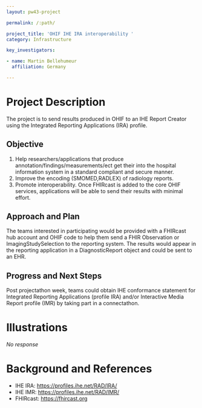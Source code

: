 ```yaml
---
layout: pw43-project

permalink: /:path/

project_title: 'OHIF IHE IRA interoperability '
category: Infrastructure

key_investigators:

- name: Martin Bellehumeur
  affiliation: Germany

---
```


# Project Description

<!-- Add a short paragraph describing the project. -->


The project is to send results produced in OHIF to an IHE Report Creator using the Integrated Reporting Applications (IRA) profile.




## Objective

<!-- Describe here WHAT you would like to achieve (what you will have as end result). -->


1. Help researchers/applications that produce annotation/findings/measurements/ect get their into the hospital information system in a standard compliant and secure manner.
2. Improve the encoding (SMOMED,RADLEX) of radiology reports.
3. Promote interoperability.  Once FHIRcast is added to the core OHIF services, applications will be able to send their results with minimal effort.




## Approach and Plan

<!-- Describe here HOW you would like to achieve the objectives stated above. -->


The teams interested in participating would be provided with a FHIRcast hub account and OHIF code to help them send a FHIR Observation or ImagingStudySelection to the reporting system. The results would appear in the reporting application in a DiagnosticReport object and could be sent to an EHR.




## Progress and Next Steps

<!-- Update this section as you make progress, describing of what you have ACTUALLY DONE.
     If there are specific steps that you could not complete then you can describe them here, too. -->



Post projectathon week, teams could obtain IHE conformance statement for Integrated Reporting Applications (profile IRA) and/or Interactive Media Report profile (IMR) by taking part in a connectathon.



# Illustrations

<!-- Add pictures and links to videos that demonstrate what has been accomplished. -->


_No response_



# Background and References

<!-- If you developed any software, include link to the source code repository.
     If possible, also add links to sample data, and to any relevant publications. -->



- IHE IRA: https://profiles.ihe.net/RAD/IRA/
- IHE IMR: https://profiles.ihe.net/RAD/IMR/
- FHIRcast: https://fhircast.org
